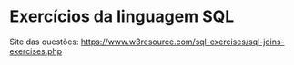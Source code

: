 # Exercícios da linguagem SQL
Site das questões: https://www.w3resource.com/sql-exercises/sql-joins-exercises.php
